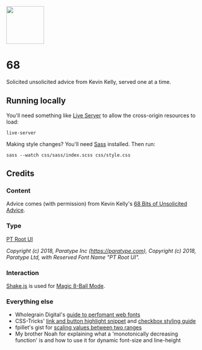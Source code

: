 <img src="https://user-images.githubusercontent.com/3104761/82107057-421fe180-9768-11ea-91b5-96358a18c337.jpg" width="100">

# 68
Solicited unsolicited advice from Kevin Kelly, served one at a time.

## Running locally
You'll need something like [Live Server](https://www.npmjs.com/package/live-server#installation) to allow the cross-origin resources to load:

`live-server`

Making style changes? You'll need [Sass](https://sass-lang.com/install) installed. Then run:

`sass --watch css/sass/index.scss css/style.css`

## Credits

### Content
Advice comes (with permission) from Kevin Kelly's [68 Bits of Unsolicited Advice](https://kk.org/thetechnium/68-bits-of-unsolicited-advice/).

### Type
[PT Root UI](https://www.paratype.com/fonts/pt/pt-root-ui/vf)

_Copyright (c) 2018, Paratype Inc (https://paratype.com), Copyright (c) 2018, Paratype Ltd,
with Reserved Font Name "PT Root UI"._

### Interaction
[Shake.js](https://github.com/alexgibson/shake.js/) is used for [Magic 8-Ball Mode](https://twitter.com/dnywh/status/1261460337225654272).

### Everything else
- Wholegrain Digital's [guide to perfomant web fonts](https://www.wholegraindigital.com/blog/performant-web-fonts/)
- CSS-Tricks' [link and button highlight snippet](https://css-tricks.com/snippets/css/remove-gray-highlight-when-tapping-links-in-mobile-safari/) and [checkbox styling guide](https://css-tricks.com/the-checkbox-hack/)
- fpillet's gist for [scaling values between two ranges](https://gist.github.com/fpillet/993002)
- My brother Noah for explaining what a 'monotonically decreasing function' is and how to use it for dynamic font-size and line-height
